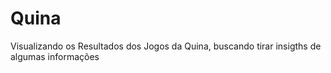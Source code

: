# Quina
Visualizando os Resultados dos Jogos da Quina, buscando tirar insigths de algumas informações
